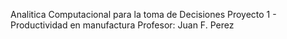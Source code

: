 Analitica Computacional para la toma de Decisiones
Proyecto 1 - Productividad en manufactura 
Profesor: Juan F. Perez
